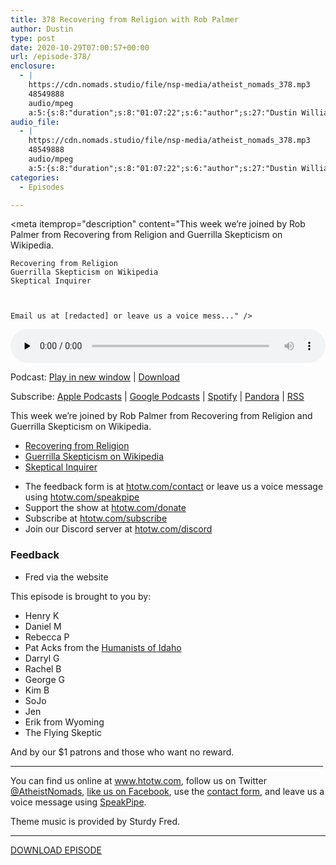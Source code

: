 ```yaml
---
title: 378 Recovering from Religion with Rob Palmer
author: Dustin
type: post
date: 2020-10-29T07:00:57+00:00
url: /episode-378/
enclosure:
  - |
    https://cdn.nomads.studio/file/nsp-media/atheist_nomads_378.mp3
    48549888
    audio/mpeg
    a:5:{s:8:"duration";s:8:"01:07:22";s:6:"author";s:27:"Dustin Williams, Rob Palmer";s:8:"explicit";s:1:"1";s:13:"episode_title";s:40:"Recovering from Religion with Rob Palmer";s:10:"episode_no";s:3:"378";}
audio_file:
  - |
    https://cdn.nomads.studio/file/nsp-media/atheist_nomads_378.mp3
    48549888
    audio/mpeg
    a:5:{s:8:"duration";s:8:"01:07:22";s:6:"author";s:27:"Dustin Williams, Rob Palmer";s:8:"explicit";s:1:"1";s:13:"episode_title";s:40:"Recovering from Religion with Rob Palmer";s:10:"episode_no";s:3:"378";}
categories:
  - Episodes

---
```

<div itemscope itemtype="http://schema.org/AudioObject">
  <meta itemprop="name" content="378 Recovering from Religion with Rob Palmer" />
  
  <meta itemprop="uploadDate" content="2020-10-29T01:00:57-06:00" />
  
  <meta itemprop="encodingFormat" content="audio/mpeg" />
  
  <meta itemprop="duration" content="PT1H07M22S" />
  
  <meta itemprop="description" content="This week we’re joined by Rob Palmer from Recovering from Religion and Guerrilla Skepticism on Wikipedia.

 	Recovering from Religion
 	Guerrilla Skepticism on Wikipedia
 	Skeptical Inquirer



 	Email us at [redacted] or leave us a voice mess..." />
  
  <meta itemprop="contentUrl" content="https://dts.podtrac.com/redirect.mp3/cdn.nomads.studio/file/nsp-media/atheist_nomads_378.mp3" />
  
  <meta itemprop="contentSize" content="46.3" />
  </p> 
  
  <div class="powerpress_player" id="powerpress_player_8641">
    <audio class="wp-audio-shortcode" id="audio-4607-385" preload="none" style="width: 100%;" controls="controls"><source type="audio/mpeg" src="https://dts.podtrac.com/redirect.mp3/cdn.nomads.studio/file/nsp-media/atheist_nomads_378.mp3?_=385" /><a href="https://dts.podtrac.com/redirect.mp3/cdn.nomads.studio/file/nsp-media/atheist_nomads_378.mp3">https://dts.podtrac.com/redirect.mp3/cdn.nomads.studio/file/nsp-media/atheist_nomads_378.mp3</a></audio>
  </div>
</div>

<p class="powerpress_links powerpress_links_mp3">
  Podcast: <a href="https://dts.podtrac.com/redirect.mp3/cdn.nomads.studio/file/nsp-media/atheist_nomads_378.mp3" class="powerpress_link_pinw" target="_blank" title="Play in new window" onclick="return powerpress_pinw('https://htotw.com/?powerpress_pinw=4607-podcast');" rel="nofollow">Play in new window</a> | <a href="https://dts.podtrac.com/redirect.mp3/cdn.nomads.studio/file/nsp-media/atheist_nomads_378.mp3" class="powerpress_link_d" title="Download" rel="nofollow" download="atheist_nomads_378.mp3">Download</a>
</p>

<p class="powerpress_links powerpress_subscribe_links">
  Subscribe: <a href="https://podcasts.apple.com/us/podcast/humanists-take-on-the-world/id530050098?mt=2&ls=1" class="powerpress_link_subscribe powerpress_link_subscribe_itunes" target="_blank" title="Subscribe on Apple Podcasts" rel="nofollow">Apple Podcasts</a> | <a href="https://www.google.com/podcasts?feed=aHR0cDovL2F0aGVpc3Rub21hZHMubGlic3luLmNvbS9yc3M%3D" class="powerpress_link_subscribe powerpress_link_subscribe_googleplay" target="_blank" title="Subscribe on Google Podcasts" rel="nofollow">Google Podcasts</a> | <a href="https://open.spotify.com/show/3LzK2xZGike6Tc1GEMtMbr?si=LieN9SNuTpq96smuaUsH8A" class="powerpress_link_subscribe powerpress_link_subscribe_spotify" target="_blank" title="Subscribe on Spotify" rel="nofollow">Spotify</a> | <a href="https://www.pandora.com/podcast/atheist-nomads/PC:10122?corr=62071012&part=ug" class="powerpress_link_subscribe powerpress_link_subscribe_pandora" target="_blank" title="Subscribe on Pandora" rel="nofollow">Pandora</a> | <a href="https://htotw.com/feed/podcast/" class="powerpress_link_subscribe powerpress_link_subscribe_rss" target="_blank" title="Subscribe via RSS" rel="nofollow">RSS</a>
</p>

This week we’re joined by Rob Palmer from Recovering from Religion and Guerrilla Skepticism on Wikipedia.

  * [Recovering from Religion][1]
  * [Guerrilla Skepticism on Wikipedia][2]
  * [Skeptical Inquirer][3]

<!--more-->

  * The feedback form is at [htotw.com/contact](https://htotw.com/contact) or leave us a voice message using <a href="https://htotw.com/speakpipe" target="_blank" rel="noopener noreferrer">htotw.com/speakpipe</a>
  * Support the show at <a href="https://htotw.com/donate" target="_blank" rel="payment noopener noreferrer">htotw.com/donate</a>
  * Subscribe at <a href="https://htotw.com/subscribe" target="_blank" rel="noopener noreferrer">htotw.com/subscribe</a>
  * Join our Discord server at <a href="https://htotw.com/discord" target="_blank" rel="noopener noreferrer">htotw.com/discord</a>

### Feedback

  * Fred via the website

This episode is brought to you by:

  * Henry K
  * Daniel M
  * Rebecca P
  * Pat Acks from the <a href="https://www.humanistsofidaho.org" target="_blank" rel="noopener noreferrer">Humanists of Idaho</a>
  * Darryl G
  * Rachel B
  * George G
  * Kim B
  * SoJo
  * Jen
  * Erik from Wyoming
  * The Flying Skeptic

And by our $1 patrons and those who want no reward.

<hr width="500" />

You can find us online at <a href="https://www.htotw.com/" target="_blank" rel="noopener noreferrer">www.htotw.com</a>, follow us on Twitter <a href="https://twitter.com/AtheistNomads" target="_blank" rel="noopener noreferrer">@AtheistNomads</a>, <a href="https://htotw.com/facebook" target="_blank" rel="noopener noreferrer">like us on Facebook</a>, use the [contact form](https://htotw.com/contact), and leave us a voice message using <a href="https://htotw.com/speakpipe" target="_blank" rel="noopener noreferrer">SpeakPipe</a>.

Theme music is provided by Sturdy Fred.

<hr width="”500”" />

<a href="https://traffic.libsyn.com/secure/atheistnomads/atheist_nomads_378.mp3" target="_blank" rel="noopener noreferrer">DOWNLOAD EPISODE</a>

 [1]: https://www.recoveringfromreligion.org/
 [2]: https://abouttimeproject.wordpress.com/guerrilla-skepticism-on-wikipedia/
 [3]: https://skepticalinquirer.org/